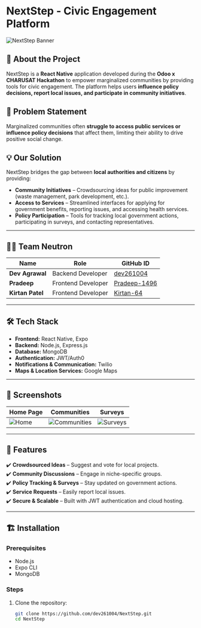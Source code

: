 # NextStep - Civic Engagement Platform

![NextStep Banner](https://github.com/dev261004/NextStep/tree/main/ScreenShot/banner.png)

## 🚀 About the Project  
NextStep is a **React Native** application developed during the **Odoo x CHARUSAT Hackathon** to empower marginalized communities by providing tools for civic engagement. The platform helps users **influence policy decisions, report local issues, and participate in community initiatives**.

## 📌 Problem Statement  
Marginalized communities often **struggle to access public services or influence policy decisions** that affect them, limiting their ability to drive positive social change.

## 💡 Our Solution  
NextStep bridges the gap between **local authorities and citizens** by providing:  
- **Community Initiatives** – Crowdsourcing ideas for public improvement (waste management, park development, etc.).  
- **Access to Services** – Streamlined interfaces for applying for government benefits, reporting issues, and accessing health services.  
- **Policy Participation** – Tools for tracking local government actions, participating in surveys, and contacting representatives.  

---

## 👨‍💻 Team Neutron  
| Name          | Role                | GitHub ID |
|--------------|---------------------|-----------|
| **Dev Agrawal** | Backend Developer  | [dev261004](https://github.com/dev261004) |
| **Pradeep** | Frontend Developer  | [Pradeep-1496](https://github.com/Pradeep-1496) |
| **Kirtan Patel** | Frontend Developer | [Kirtan-64](https://github.com/Kirtan-64) |

---

## 🛠️ Tech Stack  
- **Frontend:** React Native, Expo  
- **Backend:** Node.js, Express.js  
- **Database:** MongoDB  
- **Authentication:** JWT/Auth0  
- **Notifications & Communication:** Twilio  
- **Maps & Location Services:** Google Maps  

---

## 📱 Screenshots  
| Home Page | Communities | Surveys |  
|-----------|------------|---------|  
| ![Home](https://github.com/dev261004/NextStep/tree/main/ScreenShot/home.png) | ![Communities](https://github.com/dev261004/NextStep/tree/main/ScreenShot/communities.png) | ![Surveys](https://github.com/dev261004/NextStep/tree/main/ScreenShot/surveys.png) |  

---

## 🎯 Features  
✔️ **Crowdsourced Ideas** – Suggest and vote for local projects.  
✔️ **Community Discussions** – Engage in niche-specific groups.  
✔️ **Policy Tracking & Surveys** – Stay updated on government actions.  
✔️ **Service Requests** – Easily report local issues.  
✔️ **Secure & Scalable** – Built with JWT authentication and cloud hosting.  

---

## 🏗️ Installation  
### Prerequisites  
- Node.js  
- Expo CLI  
- MongoDB  

### Steps  
1. Clone the repository:  
   ```sh
   git clone https://github.com/dev261004/NextStep.git
   cd NextStep
